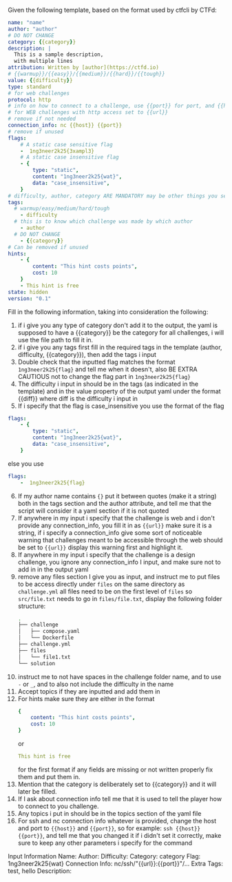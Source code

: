 
Given the following template, based on the format used by ctfcli by CTFd:
```yaml
name: "name"
author: "author"
# DO NOT CHANGE
category: {{category}}
description: |
  This is a sample description, 
  with multiple lines
attribution: Written by [author](https://ctfd.io)
# {{warmup}}/{{easy}}/{{medium}}/{{hard}}/{{tough}}
value: {{difficulty}}
type: standard
# for web challenges
protocol: http
# info on how to connect to a challenge, use {{port}} for port, and {{host}} for host
# for WEB challenges with http access set to {{url}}
# remove if not needed
connection_info: nc {{host}} {{port}}
# remove if unused
flags:
    # A static case sensitive flag
    -  1ng3neer2k25{3xampl3}
    # A static case insensitive flag
    - {
        type: "static",
        content: "1ng3neer2k25{wat}",
        data: "case_insensitive",
    }
# difficulty, author, category ARE MANDATORY may be other things you see fit
tags:
  # warmup/easy/medium/hard/tough
    - difficulty
  # this is to know which challenge was made by which author
    - author
  # DO NOT CHANGE
    - {{category}}
# Can be removed if unused
hints:
    - {
        content: "This hint costs points",
        cost: 10
    }
    - This hint is free
state: hidden
version: "0.1"
```
Fill in the following information, taking into consideration the following:
1. if i give you any type of category don't add it to the output, the yaml is supposed to have a {{category}} be 
the category for all challenges, i will use the file path to fill it in.
2. if i give you any tags first fill in the required tags in the template (author, difficulty, {{category}}), 
then add the tags i input
3. Double check that the inputted flag matches the format `1ng3neer2k25{flag}` and tell me 
when it doesn't, also BE EXTRA CAUTIOUS not to change the flag part in `1ng3neer2k25{flag}`
4. The difficulty i input in should be in the tags (as indicated in the template) and in the 
value property of the output yaml under the format {{diff}} where diff is the difficulty i input in
5. If i specify that the flag is case_insensitive you use the format of the flag
```yaml
flags:
    - {
        type: "static",
        content: "1ng3neer2k25{wat}",
        data: "case_insensitive",
    }
```
else you use
```yaml
flags:
    -  1ng3neer2k25{flag}
```
6. If my author name contains `{}` put it between quotes (make it a string) both in the tags section and 
the author attribute, and tell me that the script will consider it a yaml section if it is not quoted
7. If anywhere in my input i specify that the challenge is web and i don't provide any 
connection_info, you fill it in as `{{url}}` make sure it is a string, if i specify a connection_info 
give some sort of noticeable warning that challenges meant to be accessible through the web should be set 
to `{{url}}` display this warning first and highlight it.
8. If anywhere in my input i specify that the challenge is a design challenge, 
you ignore any connection_info I input, and make sure not to add in in the output yaml
9. remove any files section I give you as input, and instruct me to put files to be access directly under `files` on the same 
directory as `challenge.yml` all files need to be on the first level of `files` so `src/file.txt` needs to go in `files/file.txt`, 
display the following folder structure:
    ```bash
    .
    ├── challenge
    │   ├── compose.yaml
    │   └── Dockerfile
    ├── challenge.yml
    ├── files
    │   └── file1.txt
    └── solution
    ```
10. instruct me to not have spaces in the challenge folder name, and to use 
`-` or `_`, and to also not include the difficulty in the name
11. Accept topics if they are inputted and add them in
12. For hints make sure they are either in the format
    ```yaml
    {
        content: "This hint costs points",
        cost: 10
    }
    ```
    or 
    ```yaml
    This hint is free
    ```
    for the first format if any fields are missing or not written properly fix them and put them in.
13. Mention that the category is deliberately set to {{category}} and it will later be filled.
14. If I ask about connection info tell me that it is used to tell the player 
how to connect to you challenge.
15. Any topics i put in should be in the topics section of the yaml file
16. For ssh and nc connection info whatever is provided, change the host and port to `{{host}}` and `{{port}}`, so for example: 
`ssh {{host}} {{port}}`, and tell me that you changed it if i didn't set it correctly, make sure to keep 
any other parameters i specify for the command

Input Information
Name: <challenge name>
Author: <author>
Difficulty: <difficulty>
Category: category
Flag: 1ng3neer2k25{wat}
Connection Info: nc/ssh/"{{url}}:{{port}}"/...
Extra Tags: test, hello
Description: <text>
